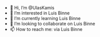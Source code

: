 - 👋 Hi, I’m @UlasKamis
- 👀 I’m interested in Luis Binne
- 🌱 I’m currently learning Luis Binne
- 💞️ I’m looking to collaborate on Luis Binne
- 📫 How to reach me: via Luis Binne

<!---
UlasKamis/UlasKamis is a ✨ special ✨ repository because its `README.md` (this file) appears on your GitHub profile.
You can click the Preview link to take a look at your changes.
--->
